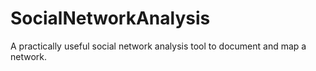 # SocialNetworkAnalysis
A practically useful social network analysis tool to document and map a network.
